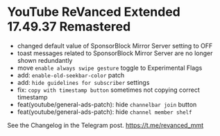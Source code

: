 # YouTube ReVanced Extended 17.49.37 Remastered

- changed default value of SponsorBlock Mirror Server setting to OFF
- toast messages related to SponsorBlock Mirror Server are no longer shown redundantly
- move `enable always swipe gesture` toggle to Experimental Flags
- add: `enable-old-seekbar-color` patch
- add: `hide guidelines for subscriber` settings
- fix: `copy with timestamp button` sometimes not copying correct timestamp
- feat(youtube/general-ads-patch): hide `channelbar join` button
- feat(youtube/general-ads-patch): hide `channel member shelf`

See the Changelog in the Telegram post.
https://t.me/revanced_mmt
